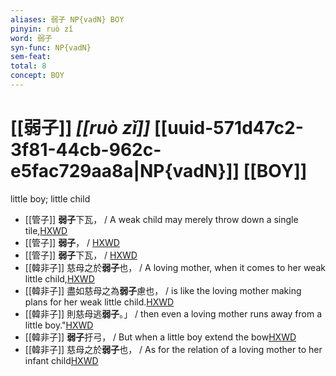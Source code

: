 ```yaml
---
aliases: 弱子 NP{vadN} BOY
pinyin: ruò zǐ
word: 弱子
syn-func: NP{vadN}
sem-feat: 
total: 8
concept: BOY 
---
```

# [[弱子]] *[[ruò zǐ]]*  [[uuid-571d47c2-3f81-44cb-962c-e5fac729aa8a|NP{vadN}]] [[BOY]]
little boy; little child
 - [[管子]] **弱子**下瓦， / A weak child may merely throw down a single tile,[HXWD](https://hxwd.org/textview.html?location=KR3c0001_tls_001-181a.4)
 - [[管子]] **弱子**， / [HXWD](https://hxwd.org/textview.html?location=KR3c0001_tls_001-182a.7)
 - [[管子]] **弱子**下瓦， / [HXWD](https://hxwd.org/textview.html?location=KR3c0001_tls_001-183a.7)
 - [[韓非子]] 慈母之於**弱子**也， / A loving mother, when it comes to her weak little child,[HXWD](https://hxwd.org/textview.html?location=KR3c0005_tls_020-134a.2)
 - [[韓非子]] 盡如慈母之為**弱子**慮也， / is like the loving mother making plans for her weak little child.[HXWD](https://hxwd.org/textview.html?location=KR3c0005_tls_020-136a.3)
 - [[韓非子]] 則慈母逃**弱子**。」 / then even a loving mother runs away from a little boy."[HXWD](https://hxwd.org/textview.html?location=KR3c0005_tls_023-15a.12)
 - [[韓非子]] **弱子**扜弓， / But when a little boy extend the bow[HXWD](https://hxwd.org/textview.html?location=KR3c0005_tls_023-15a.6)
 - [[韓非子]] 慈母之於**弱子**也， / As for the relation of a loving mother to her infant child[HXWD](https://hxwd.org/textview.html?location=KR3c0005_tls_047-25a.2)